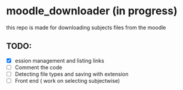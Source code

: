 # moodle_downloader (in progress) 
this repo is made for downloading subjects files from the moodle 

## TODO: 
- [x] ession management and listing links
- [ ] Comment the code
- [ ] Detecting file types and saving with extension
- [ ] Front end ( work on selecting subjectwise)